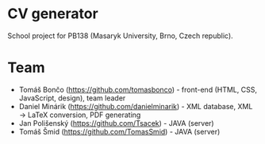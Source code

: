 CV generator
============

School project for PB138 (Masaryk University, Brno, Czech republic).

# Team
* Tomáš Bončo (https://github.com/tomasbonco) - front-end (HTML, CSS, JavaScript, design), team leader
* Daniel Minárik (https://github.com/danielminarik) - XML database, XML -> LaTeX conversion, PDF generating
* Jan Polišenský (https://github.com/Tsacek) - JAVA (server)
* Tomáš Šmid (https://github.com/TomasSmid) - JAVA (server)
